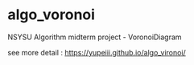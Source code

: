 # algo_voronoi
NSYSU Algorithm midterm project - VoronoiDiagram

see more detail : https://yupeiii.github.io/algo_vironoi/
